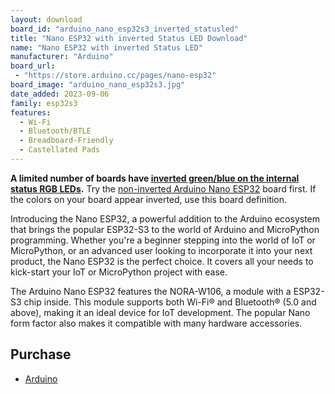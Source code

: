 ```yaml
---
layout: download
board_id: "arduino_nano_esp32s3_inverted_statusled"
title: "Nano ESP32 with inverted Status LED Download"
name: "Nano ESP32 with inverted Status LED"
manufacturer: "Arduino"
board_url:
 - "https://store.arduino.cc/pages/nano-esp32"
board_image: "arduino_nano_esp32s3.jpg"
date_added: 2023-09-06
family: esp32s3
features:
  - Wi-Fi
  - Bluetooth/BTLE
  - Breadboard-Friendly
  - Castellated Pads
---
```


**A limited number of boards have [inverted green/blue on the internal status RGB LEDs](https://support.arduino.cc/hc/en-us/articles/9589073738012-About-Nano-ESP32-boards-with-inverted-green-and-blue-pins).** Try the [non-inverted Arduino Nano ESP32](arduino_nano_esp32s3) board first. If the colors on your board appear inverted, use this board definition.

Introducing the Nano ESP32, a powerful addition to the Arduino ecosystem that brings the popular ESP32-S3 to the world of Arduino and MicroPython programming. Whether you're a beginner stepping into the world of IoT or MicroPython, or an advanced user looking to incorporate it into your next product, the Nano ESP32 is the perfect choice. It covers all your needs to kick-start your IoT or MicroPython project with ease.

The Arduino Nano ESP32 features the NORA-W106, a module with a ESP32-S3 chip inside. This module supports both Wi-Fi® and Bluetooth® (5.0 and above), making it an ideal device for IoT development. The popular Nano form factor also makes it compatible with many hardware accessories.

## Purchase
* [Arduino](https://store.arduino.cc/pages/nano-esp32)
